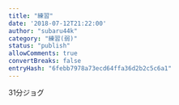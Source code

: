 ```yaml
---
title: "練習"
date: '2018-07-12T21:22:00'
author: "subaru44k"
category: "練習(弱)"
status: "publish"
allowComments: true
convertBreaks: false
entryHash: "6febb7978a73ecd64ffa36d2b2c5c6a1"
---
```

31分ジョグ
